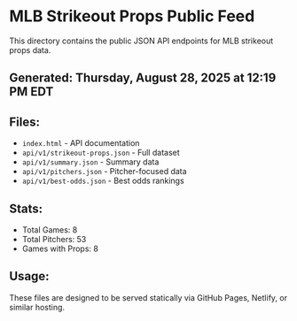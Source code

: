 # MLB Strikeout Props Public Feed

This directory contains the public JSON API endpoints for MLB strikeout props data.

## Generated: Thursday, August 28, 2025 at 12:19 PM EDT

## Files:
- `index.html` - API documentation
- `api/v1/strikeout-props.json` - Full dataset
- `api/v1/summary.json` - Summary data
- `api/v1/pitchers.json` - Pitcher-focused data  
- `api/v1/best-odds.json` - Best odds rankings

## Stats:
- Total Games: 8
- Total Pitchers: 53
- Games with Props: 8

## Usage:
These files are designed to be served statically via GitHub Pages, Netlify, or similar hosting.
